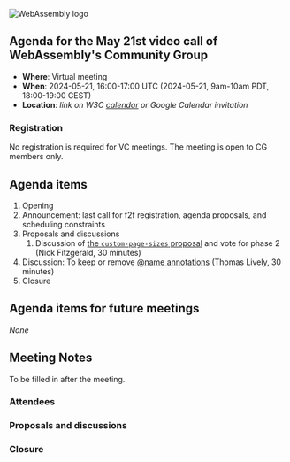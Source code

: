 ![WebAssembly logo](/images/WebAssembly.png)

## Agenda for the May 21st video call of WebAssembly's Community Group

- **Where**: Virtual meeting
- **When**: 2024-05-21, 16:00-17:00 UTC (2024-05-21, 9am-10am PDT, 18:00-19:00 CEST)
- **Location**: *link on W3C [calendar](https://www.w3.org/groups/cg/webassembly/calendar/) or Google Calendar invitation*

### Registration

No registration is required for VC meetings. The meeting is open to CG members only.

## Agenda items

1. Opening
1. Announcement: last call for f2f registration, agenda proposals, and scheduling constraints
1. Proposals and discussions
    1. Discussion of [the `custom-page-sizes` proposal](https://github.com/WebAssembly/custom-page-sizes) and vote for phase 2 (Nick Fitzgerald, 30 minutes)
  1. Discussion: To keep or remove [@name annotations](https://github.com/WebAssembly/annotations/issues/21) (Thomas Lively, 30 minutes)
1. Closure

## Agenda items for future meetings

*None*

## Meeting Notes

To be filled in after the meeting.

### Attendees

### Proposals and discussions

### Closure
